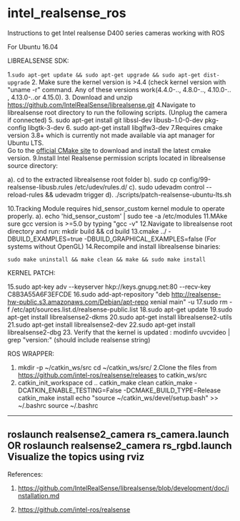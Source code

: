 # intel_realsense_ros
Instructions to get Intel realsense D400 series cameras working with ROS


For Ubuntu 16.04

LIBREALSENSE SDK:

1.`sudo apt-get update && sudo apt-get upgrade && sudo apt-get dist-upgrade`
2. Make sure the kernel version is >4.4 (check kernel version with "uname -r" command.
Any of these versions work(4.4.0-.., 4.8.0-.., 4.10.0-.. , 4.13.0-..or 4.15.0).
3. Download and unzip https://github.com/IntelRealSense/librealsense.git
4.Navigate to librealsense root directory to run the following scripts.
   (Unplug the camera if connected)
5. sudo apt-get install git libssl-dev libusb-1.0-0-dev pkg-config libgtk-3-dev
6. sudo apt-get install libglfw3-dev
7.Requires cmake version 3.8+ which is currently not made available via apt manager for Ubuntu LTS.   
Go to the [official CMake site](https://cmake.org/download/) to download and install the latest cmake version.
9.Install Intel Realsense permission scripts located in librealsense source directory:
  
   a). cd to the extracted librealsense root folder
   b). sudo cp config/99-realsense-libusb.rules /etc/udev/rules.d/
   c). sudo udevadm control --reload-rules && udevadm trigger
   d). ./scripts/patch-realsense-ubuntu-lts.sh

10.Tracking Module requires hid_sensor_custom kernel module to operate properly.
    a).  echo 'hid_sensor_custom' | sudo tee -a /etc/modules
11.MAke sure gcc version is >=5.0 by typing "gcc -v"
12.Navigate to librealsense root directory and run:
     mkdir build && cd build
13.cmake ../ -DBUILD_EXAMPLES=true -DBUILD_GRAPHICAL_EXAMPLES=false (For systems without OpenGL)
14.Recompile and install librealsense binaries:

	sudo make uninstall && make clean && make && sudo make install

KERNEL PATCH:

15.sudo apt-key adv --keyserver hkp://keys.gnupg.net:80 --recv-key C8B3A55A6F3EFCDE
16.sudo add-apt-repository "deb http://realsense-hw-public.s3.amazonaws.com/Debian/apt-repo xenial main" -u
17.sudo rm -f /etc/apt/sources.list.d/realsense-public.list
18.sudo apt-get update
19.sudo apt-get install librealsense2-dkms
20.sudo apt-get install librealsense2-utils
21.sudo apt-get install librealsense2-dev
22.sudo apt-get install librealsense2-dbg
23. Verify that the kernel is updated :
	modinfo uvcvideo | grep "version:" 
(should include realsense string)


ROS WRAPPER:


1. mkdir -p ~/catkin_ws/src
cd ~/catkin_ws/src/
2.Clone the files from https://github.com/intel-ros/realsense/releases to catkin_ws/src
3.	catkin_init_workspace 
	cd ..
	catkin_make clean
	catkin_make -DCATKIN_ENABLE_TESTING=False -DCMAKE_BUILD_TYPE=Release
	catkin_make install
	echo "source ~/catkin_ws/devel/setup.bash" >> ~/.bashrc
	source ~/.bashrc


---------------------------------------------------------------------------------------------------
roslaunch realsense2_camera rs_camera.launch
OR
roslaunch realsense2_camera rs_rgbd.launch
Visualize the topics using rviz
---------------------------------------------------------------------------------------------------

References:
1. https://github.com/IntelRealSense/librealsense/blob/development/doc/installation.md

2. https://github.com/intel-ros/realsense
